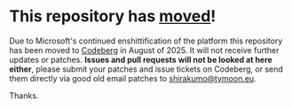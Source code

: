# This repository has [moved](https://shirakumo.org/projects/speechless)!
Due to Microsoft's continued enshittification of the platform this repository has been moved to [Codeberg](https://shirakumo.org/projects/speechless) in August of 2025. It will not receive further updates or patches. **Issues and pull requests will not be looked at here either**, please submit your patches and issue tickets on Codeberg, or send them directly via good old email patches to [shirakumo@tymoon.eu](mailto:shirakumo@tymoon.eu).

Thanks.
